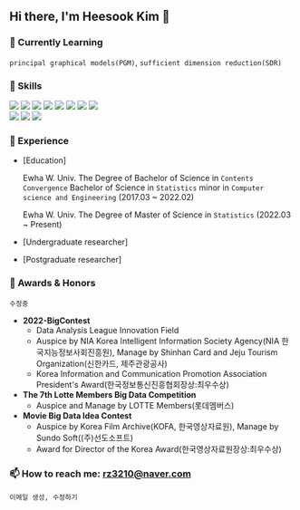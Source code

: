 ## Hi there, I'm Heesook Kim 👋


### 🧩 Currently Learning
`principal graphical models(PGM)`, `sufficient dimension reduction(SDR)`   
      

### 👻 Skills
<img src="https://img.shields.io/badge/Rstudio-75AADB?&logo=Rstudio&logoColor=white"/> <img src="https://img.shields.io/badge/R-276DC3?&logo=R&logoColor=white"/>
<img src="https://img.shields.io/badge/Python-3776AB?&logo=Python&logoColor=white"/> 
<img src="https://img.shields.io/badge/Plotly-3F4F75?&logo=Plotly&logoColor=white"/> <img src="https://img.shields.io/badge/Tableau-E97627?&logo=Tableau&logoColor=white"/>
<img src="https://img.shields.io/badge/Tensorflow-FF6F00?&logo=Tensorflow&logoColor=white"/> <img src="https://img.shields.io/badge/Pytorch-EE4C2C?&logo=Pytorch&logoColor=white"/> <img src="https://img.shields.io/badge/Oracle-F80000?&logo=Oracle&logoColor=white"/> <br/>
<img src="https://img.shields.io/badge/Illustrator-FF9A00?&logo=adobeillustrator&logoColor=white"/> <img src="https://img.shields.io/badge/Figma-F24E1E?&logo=Figma&logoColor=white"/> <img src="https://img.shields.io/badge/Notion-000000?&logo=Notion&logoColor=white"/>


### 🐾 Experience
- [Education]
  
  Ewha W. Univ. The Degree of Bachelor of Science in `Contents Convergence` Bachelor of Science in `Statistics` minor in `Computer science and Engineering` (2017.03 ~ 2022.02)
  
  Ewha W. Univ. The Degree of Master of Science in `Statistics` (2022.03 ~ Present)
- [Undergraduate researcher]
- [Postgraduate researcher]


### 🏅 Awards & Honors
`수정중`
- **2022-BigContest**
  - Data Analysis League Innovation Field 
  - Auspice by NIA Korea Intelligent Information Society Agency(NIA 한국지능정보사회진흥원), Manage by Shinhan Card and Jeju Tourism Organization(신한카드, 제주관광공사)
  - Korea Information and Communication Promotion Association President's Award(한국정보통신진흥협회장상:최우수상)
- **The 7th Lotte Members Big Data Competition**   
  - Auspice and Manage by LOTTE Members(롯데멤버스)
- **Movie Big Data Idea Contest**
  - Auspice by Korea Film Archive(KOFA, 한국영상자료원), Manage by Sundo Soft((주)선도소프트)
  - Award for Director of the Korea Award(한국영상자료원장상:최우수상)


### 📫 How to reach me: rz3210@naver.com 
`이메일 생성, 수정하기`


<!--
**hs-sugi/hs-sugi** is a ✨ _special_ ✨ repository because its `README.md` (this file) appears on your GitHub profile.

Here are some ideas to get you started:

- 🔭 I’m currently working on ...
- 🌱 I’m currently learning ...
- 👯 I’m looking to collaborate on ...
- 🤔 I’m looking for help with ...
- 💬 Ask me about ...
- 📫 How to reach me: ...
- 😄 Pronouns: ...
- ⚡ Fun fact: ...
-->
